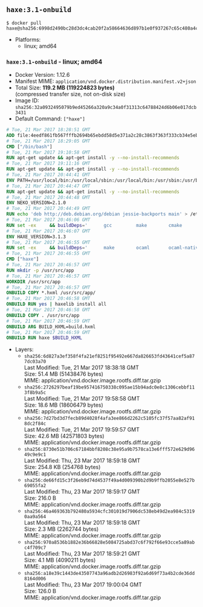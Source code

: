 ## `haxe:3.1-onbuild`

```console
$ docker pull haxe@sha256:6998d2490bc28d3dc4cab20f2a58664636d897b1e0f937267c65c480a4c57965
```

-	Platforms:
	-	linux; amd64

### `haxe:3.1-onbuild` - linux; amd64

-	Docker Version: 1.12.6
-	Manifest MIME: `application/vnd.docker.distribution.manifest.v2+json`
-	Total Size: **119.2 MB (119224823 bytes)**  
	(compressed transfer size, not on-disk size)
-	Image ID: `sha256:32a0932495079b9ed45266a320a9c34a0f31313c64788424d6b06e017dcb3431`
-	Default Command: `["haxe"]`

```dockerfile
# Tue, 21 Mar 2017 18:28:51 GMT
ADD file:4eedf861fb567fffb2694b65ebdd58d5e371a2c28c3863f363f333cb34e5eb7b in / 
# Tue, 21 Mar 2017 18:29:05 GMT
CMD ["/bin/bash"]
# Tue, 21 Mar 2017 19:10:58 GMT
RUN apt-get update && apt-get install -y --no-install-recommends 		ca-certificates 		curl 		wget 	&& rm -rf /var/lib/apt/lists/*
# Tue, 21 Mar 2017 19:11:16 GMT
RUN apt-get update && apt-get install -y --no-install-recommends 		bzr 		git 		mercurial 		openssh-client 		subversion 				procps 	&& rm -rf /var/lib/apt/lists/*
# Tue, 21 Mar 2017 20:44:41 GMT
ENV PATH=/usr/local/bin:/usr/local/sbin:/usr/local/bin:/usr/sbin:/usr/bin:/sbin:/bin
# Tue, 21 Mar 2017 20:44:47 GMT
RUN apt-get update && apt-get install -y --no-install-recommends 		libgc1c2 		zlib1g 		libpcre3 	&& rm -rf /var/lib/apt/lists/*
# Tue, 21 Mar 2017 20:44:48 GMT
ENV NEKO_VERSION=2.1.0
# Tue, 21 Mar 2017 20:44:49 GMT
RUN echo 'deb http://deb.debian.org/debian jessie-backports main' > /etc/apt/sources.list.d/jessie-backports.list
# Tue, 21 Mar 2017 20:46:06 GMT
RUN set -ex 	&& buildDeps=' 		gcc 		make 		cmake 		libgc-dev 		libssl-dev 		libpcre3-dev 		zlib1g-dev 		apache2-dev 		libmariadb-client-lgpl-dev-compat 		libsqlite3-dev 		libmbedtls-dev 		libgtk2.0-dev 	' 	&& apt-get update && apt-get install -y $buildDeps --no-install-recommends && rm -rf /var/lib/apt/lists/* 		&& wget -O neko.tar.gz "http://nekovm.org/media/neko-2.1.0-src.tar.gz" 	&& echo "0c93d5fe96240510e2d1975ae0caa9dd8eadf70d916a868684f66a099a4acf96 *neko.tar.gz" | sha256sum -c - 	&& mkdir -p /usr/src/neko 	&& tar -xC /usr/src/neko --strip-components=1 -f neko.tar.gz 	&& rm neko.tar.gz 	&& cd /usr/src/neko 	&& cmake -DRELOCATABLE=OFF . 	&& make 	&& make install 		&& apt-get purge -y --auto-remove $buildDeps 	&& rm -rf /usr/src/neko ~/.cache
# Tue, 21 Mar 2017 20:46:07 GMT
ENV HAXE_VERSION=3.1.3
# Tue, 21 Mar 2017 20:46:55 GMT
RUN set -ex 	&& buildDeps=' 		make 		ocaml 		ocaml-native-compilers 		camlp4 		libxml-light-ocaml-dev 		ocaml-findlib 		zlib1g-dev 		libpcre3-dev 	' 	&& apt-get update && apt-get install -y $buildDeps --no-install-recommends && rm -rf /var/lib/apt/lists/* 		&& git clone --recursive --depth 1 --branch 3.1.3 "https://github.com/HaxeFoundation/haxe.git" /usr/src/haxe 	&& cd /usr/src/haxe 	&& make OCAMLOPT=ocamlopt.opt 	&& make install INSTALL_DIR=/usr/local 	&& cd / && haxelib setup /usr/local/lib/haxe/lib 		&& apt-get purge -y --auto-remove $buildDeps 	&& rm -rf /usr/src/haxe ~/.cache
# Tue, 21 Mar 2017 20:46:55 GMT
CMD ["haxe"]
# Tue, 21 Mar 2017 20:46:57 GMT
RUN mkdir -p /usr/src/app
# Tue, 21 Mar 2017 20:46:57 GMT
WORKDIR /usr/src/app
# Tue, 21 Mar 2017 20:46:57 GMT
ONBUILD COPY *.hxml /usr/src/app/
# Tue, 21 Mar 2017 20:46:58 GMT
ONBUILD RUN yes | haxelib install all
# Tue, 21 Mar 2017 20:46:58 GMT
ONBUILD COPY . /usr/src/app
# Tue, 21 Mar 2017 20:46:59 GMT
ONBUILD ARG BUILD_HXML=build.hxml
# Tue, 21 Mar 2017 20:46:59 GMT
ONBUILD RUN haxe $BUILD_HXML
```

-	Layers:
	-	`sha256:6d827a3ef358f4fa21ef8251f95492e667da826653fd43641cef5a877dc03a70`  
		Last Modified: Tue, 21 Mar 2017 18:38:18 GMT  
		Size: 51.4 MB (51438476 bytes)  
		MIME: application/vnd.docker.image.rootfs.diff.tar.gzip
	-	`sha256:2726297beaf19be957416750338c095ae15b94adc0e8c1306cebbf113f8b9a5c`  
		Last Modified: Tue, 21 Mar 2017 19:58:58 GMT  
		Size: 18.6 MB (18606479 bytes)  
		MIME: application/vnd.docker.image.rootfs.diff.tar.gzip
	-	`sha256:7d27bd3d7fecb89d4028f4afa3ee866d2262c5105fc37f57aa82af918dc2f84c`  
		Last Modified: Tue, 21 Mar 2017 19:59:57 GMT  
		Size: 42.6 MB (42571803 bytes)  
		MIME: application/vnd.docker.image.rootfs.diff.tar.gzip
	-	`sha256:8730e51b706c67184bbf8208c38e95a9b7578ca13e6fff572e629d9649c9e9c1`  
		Last Modified: Thu, 23 Mar 2017 18:59:18 GMT  
		Size: 254.8 KB (254768 bytes)  
		MIME: application/vnd.docker.image.rootfs.diff.tar.gzip
	-	`sha256:de66fd15c3f26eb9d74d4537f49a4d009390b2d9b9ffb2055e8e527b69055fa2`  
		Last Modified: Thu, 23 Mar 2017 18:59:17 GMT  
		Size: 216.0 B  
		MIME: application/vnd.docker.image.rootfs.diff.tar.gzip
	-	`sha256:46a469363b792480a5934cfc301019d7906dc538eb49d2ea984c53190aa9a564`  
		Last Modified: Thu, 23 Mar 2017 18:59:18 GMT  
		Size: 2.3 MB (2262744 bytes)  
		MIME: application/vnd.docker.image.rootfs.diff.tar.gzip
	-	`sha256:970a8536b1882e36b66828e5084725abd37c6f792f66e93cce5a89abc4f709c7`  
		Last Modified: Thu, 23 Mar 2017 18:59:21 GMT  
		Size: 4.1 MB (4090211 bytes)  
		MIME: application/vnd.docker.image.rootfs.diff.tar.gzip
	-	`sha256:a18e39c1443de43507743a96adb2d26983f92a6d69f73a4b2cde36dd8164d006`  
		Last Modified: Thu, 23 Mar 2017 19:00:04 GMT  
		Size: 126.0 B  
		MIME: application/vnd.docker.image.rootfs.diff.tar.gzip
